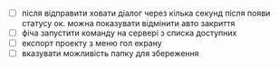 - [ ] після відправити ховати діалог через кілька секунд після появи статусу ок. можна показувати відмінити авто закриття
- [ ] фіча запустити команду на сервері з списка доступних
- [ ] експорт проекту з меню гол екрану
- [ ] вказувати можливість папку для збереження
